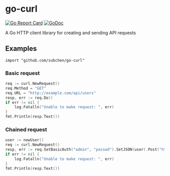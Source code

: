 # go-curl

[![Go Report Card](https://goreportcard.com/badge/github.com/subchen/go-curl)](https://goreportcard.com/report/github.com/subchen/go-curl)
[![GoDoc](https://godoc.org/github.com/subchen/go-curl?status.svg)](https://godoc.org/github.com/subchen/go-curl)

A Go HTTP client library for creating and sending API requests

## Examples

```
import "github.com/subchen/go-curl"
```

### Basic request

```go
req := curl.NewRequest()
req.Method = "GET"
req.URL = "http://example.com/api/users"
resp, err := req.Do()
if err != nil {
	log.Fatalln("Unable to make request: ", err)
}
fmt.Println(resp.Text())
```

### Chained request

```go
user := newUser()
req := curl.NewRequest()
resp, err := req.SetBasicAuth("admin", "passwd").SetJSON(user).Post("http://example.com/api/users")
if err != nil {
	log.Fatalln("Unable to make request: ", err)
}
fmt.Println(resp.Text())
```
